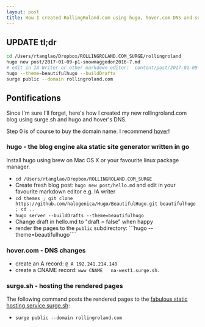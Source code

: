 ```yaml
---
layout: post
title: How I created RollingRoland.com using hugo, hover.com DNS and surge.sh
---
```

## UPDATE tl;dr

```sh
cd /Users/rtanglao/Dropbox/ROLLINGROLAND.COM_SURGE/rollingroland
hugo new post/2017-01-09-p1-snowmaggedon2016-7.md
# edit in IA Writer or other markdown editor:  content/post/2017-01-09-p1-snowmaggedon2016-7.md
hugo --theme=beautifulhugo --buildDrafts
surge public --domain rollingroland.com
```

## Pontifications

Since I'm sure I'll forget, here's how I created my new rollingroland.com blog using surge.sh and hugo and hover's DNS.

Step 0 is of course to buy the domain name. I recommend [hover](https://www.hover.com/)!

### hugo - the blog engine aka static site generator written in go

Install hugo using brew on Mac OS X or your favourite linux package manager.

* ```cd /Users/rtanglao/Dropbox/ROLLINGROLAND.COM_SURGE```
* Create fresh blog post: ```hugo new post/hello.md``` and edit in your favourite markdown editor e.g. IA writer
* ```cd themes ; git clone https://github.com/halogenica/Hugo/BeautifulHugo.git beautifulhugo ; cd ..```
* ```hugo server --buildDrafts --theme=beautifulhugo```
* Change draft in hello.md to "draft = false" when happy
* render the pages to the ```public``` subdirectory:  ```hugo --theme=beautifulhugo````

### hover.com - DNS changes

* create an A record: ```@ A 192.241.214.148```
* create a CNAME record: ```www CNAME	na-west1.surge.sh.```

### surge.sh - hosting the rendered pages

The following command posts the rendered pages to the [fabulous static hosting service surge.sh](http://surge.sh/):

* ```surge public --domain rollingroland.com```
